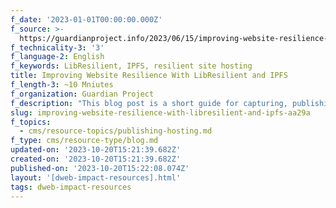 ```yaml
---
f_date: '2023-01-01T00:00:00.000Z'
f_source: >-
  https://guardianproject.info/2023/06/15/improving-website-resilience-with-libresilient-and-ipfs/
f_technicality-3: '3'
f_language-2: English
f_keywords: LibResilient, IPFS, resilient site hosting
title: Improving Website Resilience With LibResilient and IPFS
f_length-3: ~10 Mniutes
f_organization: Guardian Project
f_description: "This blog post is a short guide for capturing, publishing and hosting static web pages using LibResilient and IPFS. LibResilient is\_a JavaScript library for decentralized content delivery in web browsers and markets itself as easy to deploy to any website."
slug: improving-website-resilience-with-libresilient-and-ipfs-aa29a
f_topics:
  - cms/resource-topics/publishing-hosting.md
f_type: cms/resource-type/blog.md
updated-on: '2023-10-20T15:21:39.682Z'
created-on: '2023-10-20T15:21:39.682Z'
published-on: '2023-10-20T15:22:08.074Z'
layout: '[dweb-impact-resources].html'
tags: dweb-impact-resources
---
```



